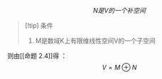$$\tag{子空间的一个补空间}N是V的一个补空间$$
> [!tip]  条件
> 1. M是数域K上有限维线性空间V的一个子空间

则由[[命题 2.4]]得 ：
$$V=M \oplus N$$